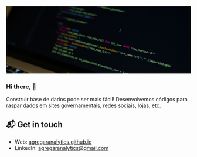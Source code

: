 [![Hello 👋](https://raw.githubusercontent.com/agregaranalytics/Web-Scraping/main/card.jpg)][3]
### Hi there, 👋

Construir base de dados pode ser mais fácil! Desenvolvemos códigos para raspar dados em sites governamentais, redes sociais, lojas, etc.

## 📬 Get in touch

- Web: [agregaranalytics.github.io][1]
- LinkedIn: [agregaranalytics@gmail.com][2]


[1]: https://agregaranalytics.github.io
[2]: mailto:agregaranalytics@gmail.com
[3]: https://github.com/agregaranalytics
